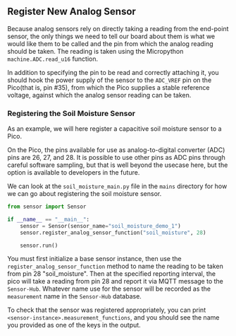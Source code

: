 ## Register New Analog Sensor

Because analog sensors rely on directly taking a reading from the end-point
sensor, the only things we need to tell our board about them is what we would
like them to be called and the pin from which the analog reading should be
taken. The reading is taken using the Micropython `machine.ADC.read_u16`
function.

In addition to specifying the pin to be read and correctly attaching it, you should hook the power supply of the sensor to the `ADC_VREF` pin on the Pico(that is, pin #35), from which the Pico supplies a stable reference voltage, against which the analog sensor reading can be taken.

### Registering the Soil Moisture Sensor

As an example, we will here register a capacitive soil moisture sensor to a Pico.

On the Pico, the pins available for use as analog-to-digital converter (ADC) pins are 26, 27, and 28. It is possible to use other pins as ADC pins through careful software sampling, but that is well beyond the usecase here, but the option is available to developers in the future.

We can look at the `soil_moisture_main.py` file in the `mains` directory for how we can go about registering the soil moisture sensor.

```python
from sensor import Sensor

if __name__ == "__main__":
    sensor = Sensor(sensor_name="soil_moisture_demo_1")
    sensor.register_analog_sensor_function("soil_moisture", 28)

    sensor.run()
```

You must first initialize a base sensor instance, then use the `register_analog_sensor_function` method to name the reading to be taken from pin 28 "soil_moisture". Then at the specified reporting interval, the pico will take a reading from pin 28 and report it via MQTT message to the `Sensor-Hub`. Whatever name use for the sensor will be recorded as the `measurement` name in the `Sensor-Hub` database.

To check that the sensor was registered appropriately, you can print `<sensor-instance>.measurement_functions`, and you should see the name you provided as one of the keys in the output.